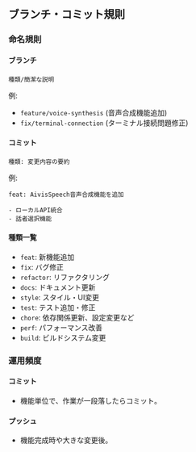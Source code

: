 ## ブランチ・コミット規則

### 命名規則

#### ブランチ
`種類/簡潔な説明`

例:
- `feature/voice-synthesis` (音声合成機能追加)
- `fix/terminal-connection` (ターミナル接続問題修正)

#### コミット
`種類: 変更内容の要約`

例:
```
feat: AivisSpeech音声合成機能を追加

- ローカルAPI統合
- 話者選択機能
```

#### 種類一覧
- `feat`: 新機能追加
- `fix`: バグ修正
- `refactor`: リファクタリング
- `docs`: ドキュメント更新
- `style`: スタイル・UI変更
- `test`: テスト追加・修正
- `chore`: 依存関係更新、設定変更など
- `perf`: パフォーマンス改善
- `build`: ビルドシステム変更

### 運用頻度

#### コミット
- 機能単位で、作業が一段落したらコミット。

#### プッシュ
- 機能完成時や大きな変更後。